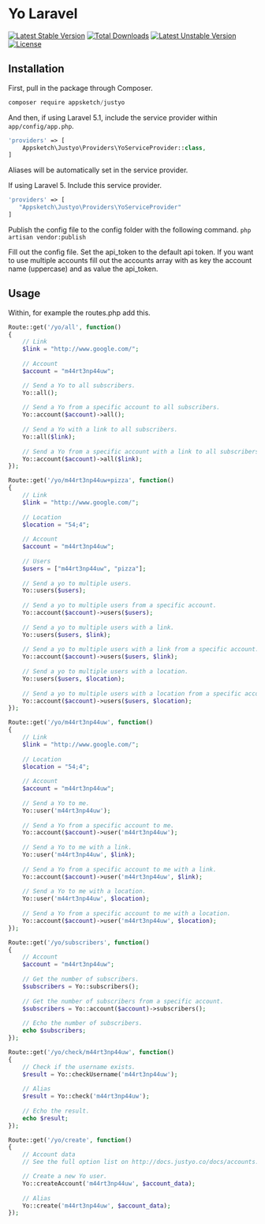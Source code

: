 # Yo Laravel

[![Latest Stable Version](https://poser.pugx.org/appsketch/justyo/v/stable)](https://packagist.org/packages/appsketch/justyo) [![Total Downloads](https://poser.pugx.org/appsketch/justyo/downloads)](https://packagist.org/packages/appsketch/justyo) [![Latest Unstable Version](https://poser.pugx.org/appsketch/justyo/v/unstable)](https://packagist.org/packages/appsketch/justyo) [![License](https://poser.pugx.org/appsketch/justyo/license)](https://packagist.org/packages/appsketch/justyo)
## Installation

First, pull in the package through Composer.

```js
composer require appsketch/justyo
```

And then, if using Laravel 5.1, include the service provider within `app/config/app.php`.

```php
'providers' => [
    Appsketch\Justyo\Providers\YoServiceProvider::class,
]
```

Aliases will be automatically set in the service provider.

If using Laravel 5. Include this service provider.

```php
'providers' => [
   "Appsketch\Justyo\Providers\YoServiceProvider"
]
```

Publish the config file to the config folder with the following command.
`php artisan vendor:publish`

Fill out the config file. Set the api_token to the default api token.
If you want to use multiple accounts fill out the accounts array with as
key the account name (uppercase) and as value the api_token.

## Usage

Within, for example the routes.php add this.

```php
Route::get('/yo/all', function()
{
    // Link
    $link = "http://www.google.com/";
    
    // Account
    $account = "m44rt3np44uw";

    // Send a Yo to all subscribers.
    Yo::all();
    
    // Send a Yo from a specific account to all subscribers.
    Yo::account($account)->all();
    
    // Send a Yo with a link to all subscribers.
    Yo::all($link);
    
    // Send a Yo from a specific account with a link to all subscribers.
    Yo::account($account)->all($link);
});

Route::get('/yo/m44rt3np44uw+pizza', function()
{
    // Link
    $link = "http://www.google.com/";
    
    // Location
    $location = "54;4";
    
    // Account
    $account = "m44rt3np44uw";
    
    // Users
    $users = ["m44rt3np44uw", "pizza"];
    
    // Send a yo to multiple users.
    Yo::users($users);
    
    // Send a yo to multiple users from a specific account.
    Yo::account($account)->users($users);
    
    // Send a yo to multiple users with a link.
    Yo::users($users, $link);
    
    // Send a yo to multiple users with a link from a specific account.
    Yo::account($account)->users($users, $link);
    
    // Send a yo to multiple users with a location.
    Yo::users($users, $location);
    
    // Send a yo to multiple users with a location from a specific account.
    Yo::account($account)->users($users, $location);
});

Route::get('/yo/m44rt3np44uw', function()
{
    // Link
    $link = "http://www.google.com/";
    
    // Location
    $location = "54;4";
    
    // Account
    $account = "m44rt3np44uw";
    
    // Send a Yo to me.
    Yo::user('m44rt3np44uw');
    
    // Send a Yo from a specific account to me.
    Yo::account($account)->user('m44rt3np44uw');
    
    // Send a Yo to me with a link.
    Yo::user('m44rt3np44uw', $link);
    
    // Send a Yo from a specific account to me with a link.
    Yo::account($account)->user('m44rt3np44uw', $link);
    
    // Send a Yo to me with a location.
    Yo::user('m44rt3np44uw', $location);
    
    // Send a Yo from a specific account to me with a location.
    Yo::account($account)->user('m44rt3np44uw', $location);
});

Route::get('/yo/subscribers', function()
{
    // Account
    $account = "m44rt3np44uw";
    
    // Get the number of subscribers.
    $subscribers = Yo::subscribers();
    
    // Get the number of subscribers from a specific account.
    $subscribers = Yo::account($account)->subscribers();
    
    // Echo the number of subscribers.
    echo $subscribers;
});

Route::get('/yo/check/m44rt3np44uw', function()
{
    // Check if the username exists.
    $result = Yo::checkUsername('m44rt3np44uw');
    
    // Alias
    $result = Yo::check('m44rt3np44uw');
    
    // Echo the result.
    echo $result;
});

Route::get('/yo/create', function()
{
    // Account data
    // See the full option list on http://docs.justyo.co/docs/accounts.

    // Create a new Yo user.
    Yo::createAccount('m44rt3np44uw', $account_data);
    
    // Alias
    Yo::create('m44rt3np44uw', $account_data);
});
```